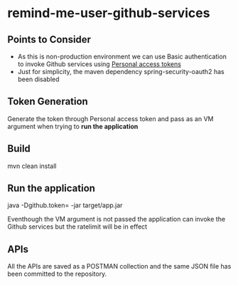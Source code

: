 # remind-me-user-github-services

## Points to Consider
- As this is non-production environment we can use Basic authentication to invoke Github services using [Personal access tokens](https://github.com/settings/tokens)
- Just for simplicity, the maven dependency spring-security-oauth2 has been disabled

## Token Generation
Generate the token through Personal access token and pass as an VM argument when trying to **run the application**

## Build 
mvn clean install

## Run the application
java -Dgithub.token=<pass the token> -jar target/app.jar

Eventhough the VM argument is not passed the application can invoke the Github services but the ratelimit will be in effect

## APIs
All the APIs are saved as a POSTMAN collection and the same JSON file has been committed to the repository.
